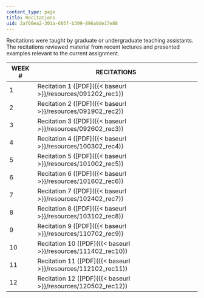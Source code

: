 ```yaml
---
content_type: page
title: Recitations
uid: 2af60ea2-301a-605f-b399-896a0de17e88
---
```


Recitations were taught by graduate or undergraduate teaching assistants. The recitations reviewed material from recent lectures and presented examples relevant to the current assignment.

| WEEK # | RECITATIONS |
| --- | --- |
| 1 | Recitation 1 ([PDF]({{< baseurl >}}/resources/091202_rec1)) |
| 2 | Recitation 2 ([PDF]({{< baseurl >}}/resources/091902_rec2)) |
| 3 | Recitation 3 ([PDF]({{< baseurl >}}/resources/092602_rec3)) |
| 4 | Recitation 4 ([PDF]({{< baseurl >}}/resources/100302_rec4)) |
| 5 | Recitation 5 ([PDF]({{< baseurl >}}/resources/101002_rec5)) |
| 6 | Recitation 6 ([PDF]({{< baseurl >}}/resources/101602_rec6)) |
| 7 | Recitation 7 ([PDF]({{< baseurl >}}/resources/102402_rec7)) |
| 8 | Recitation 8 ([PDF]({{< baseurl >}}/resources/103102_rec8)) |
| 9 | Recitation 9 ([PDF]({{< baseurl >}}/resources/110702_rec9)) |
| 10 | Recitation 10 ([PDF]({{< baseurl >}}/resources/111402_rec10)) |
| 11 | Recitation 11 ([PDF]({{< baseurl >}}/resources/112102_rec11)) |
| 12 | Recitation 12 ([PDF]({{< baseurl >}}/resources/120502_rec12))